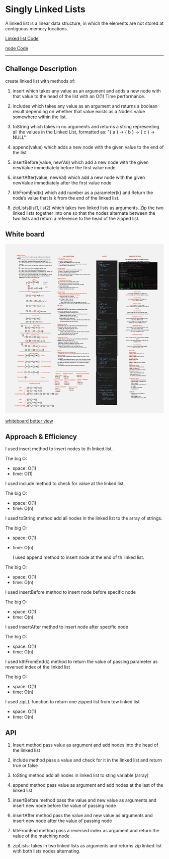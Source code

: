 
# Singly Linked Lists

A linked list is a linear data structure, in which the elements are not stored at contiguous memory locations.



[Linked list Code](./linked-list/linked-list1.js)

[node Code](./linked-list/node.js)


----------------------


## Challenge Description

create linked list with methods of:
1. insert which takes any value as an argument and adds a new node with that value to the head of the list with an O(1) Time performance.
   
 2. includes which takes any value as an argument and returns a boolean result depending on whether that value exists as a Node’s value somewhere within the list.
   
 3. toString which takes in no arguments and returns a string representing all the values in the Linked List, formatted as:
"{ a } -> { b } -> { c } -> NULL"

4.  append(value) which adds a new node with the given value to the end of the list
5.  insertBefore(value, newVal) which add a new node with the given newValue immediately before the first value node

6.  insertAfter(value, newVal) which add a new node with the given newValue immediately after the first value node
   
7.  kthFromEnd(k) which add number as a parameter(k) and Return the node’s value that is k from the end of the linked list.
8.  zipLists(list1, list2) which  takes two linked lists as arguments. Zip the two linked lists together into one so that the nodes alternate between the two lists and return a reference to the head of the zipped list. 

## White board

![linked list ](./assets/linked-list5.PNG)


[whiteboard better view ](https://miro.com/app/board/o9J_lCM8pus=/)

## Approach & Efficiency

I used insert method to insert nodes to th linked list.

The big O:
- space: O(1)
- time: O(1)

I used include method to check for value at the linked list. 

The big O:
- space: O(1)
- time: O(n)


I used toString method add all nodes in the linked list to the array of strings. 

The big O:
- space: O(1)
- time: O(n) 
  

  I used append method to insert node at the end of th linked list.

The big O:
- space: O(1)
- time: O(n)

I used insertBefore method to insert node before specific node 

The big O:
- space: O(1)
- time: O(n)

I used insertAfter method to insert node after specific node 

The big O:
- space: O(1)
- time: O(n)

I used kthFromEnd(k) method to return the value of passing parameter as reversed index of the linked list 

The big O:
- space: O(1)
- time: O(n)
  

I used zipLL function to return one zipped list from tow linked list 
- space: O(1)
- time: O(n)


## API
1. Insert method pass value as argument and add nodes into the head of the linked list 

2. include method pass a value and check for it in the linked list and return true or false 

3. toSting method add all nodes in linked list to sting variable (array)
4.  append method pass value as argument and add nodes at the last of the linked list 
5. insertBefore method pass the value and new value as arguments and insert  new node before the value of passing node 
6. insertAfter method pass the value and new value as arguments and insert new node after the value of passing node
7. kthFromEnd method pass a reversed index as argument and return the value of the matching node
8. zipLists: takes in two linked lists as arguments and returns zip linked list with both lists nodes alternating.
  



